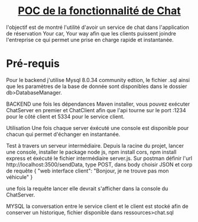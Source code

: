 <p align="center">
  <a href="https://goldstack.party">
        <h1 align="center">POC de la fonctionnalité de Chat</h1>
  </a>
</p>


l'objectif est de montré l'utilité d'avoir un service de chat dans l'application de réservation Your car, Your way afin que les clients puissent joindre l'entreprise ce qui permet une prise en charge rapide et instantanée.

# Pré-requis

Pour le backend j'utilise Mysql 8.0.34 community edtion, le fichier .sql ainsi que les paramètres de la base de donnée sont disponibles dans le dossier db>DatabaseManager.

BACKEND
une fois les dépendances Maven installer, vous pouvez exécuter ChatServer en premier et ChatClient afin que l'api tourne sur le port :1234 pour le côté client et 5334 pour le service client.

Utilisation
Une fois chaque server éxécuté une console est disponible pour chacun qui permet d'échanger en instantanée.

Test à travers un serveur intermédiaire.
Depuis la racine du projet, lancer une console, installer le package node js, npm install cors, npm install express et éxécuté le fichier intermédiaire server.js.
Sur postman définir l'url http://localhost:3500/sendData, type POST, dans body choisir JSON et corp de requête
{
"web interface client": "Bonjour, je ne trouve pas mon véhicule"
}

une fois la requête lancer elle devrait s'afficher dans la console du ChatServer.

MYSQL
la conversation entre le service client et le client est stocké afin de conserver un historique, fichier disponible dans ressources>chat.sql
